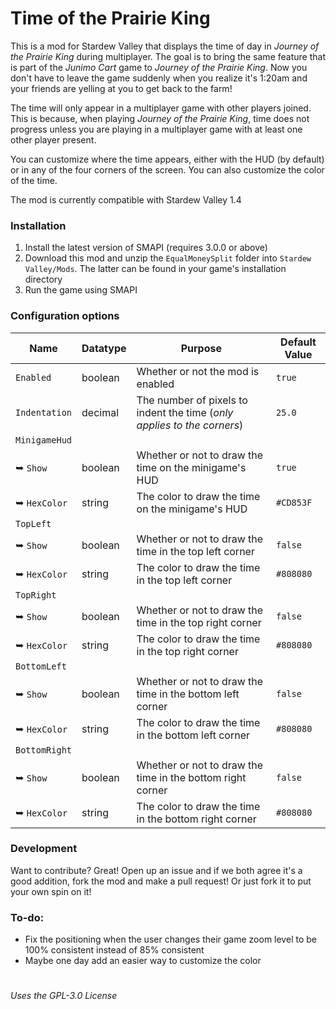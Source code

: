 # Time of the Prairie King

This is a mod for Stardew Valley that displays the time of day in _Journey of the Prairie King_ during multiplayer. The goal is to bring the same feature that is part of the _Junimo Cart_ game to _Journey of the Prairie King_. Now you don't have to leave the game suddenly when you realize it's 1:20am and your friends are yelling at you to get back to the farm!

The time will only appear in a multiplayer game with other players joined. This is because, when playing _Journey of the Prairie King_, time does not progress unless you are playing in a multiplayer game with at least one other player present.

You can customize where the time appears, either with the HUD (by default) or in any of the four corners of the screen. You can also customize the color of the time.

The mod is currently compatible with Stardew Valley 1.4

### Installation
1. Install the latest version of SMAPI (requires 3.0.0 or above)
2. Download this mod and unzip the `EqualMoneySplit` folder into `Stardew Valley/Mods`. The latter can be found in your game's installation directory
3. Run the game using SMAPI


### Configuration options

| Name        | Datatype | Purpose                                                     | Default Value |
|-------------|----------|-------------------------------------------------------------|---------------|
| `Enabled`     | boolean  | Whether or not the mod is enabled                           | `true`          |
| `Indentation` | decimal  | The number of pixels to indent the time (_only applies to the corners_) | `25.0`            |
| `MinigameHud` |          |                                                             |               |
|  ➥ `Show`     | boolean  | Whether or not to draw the time on the minigame's HUD       | `true`          |
|  ➥ `HexColor` | string   | The color to draw the time on the minigame's HUD            | `#CD853F`      |
| `TopLeft`     |          |                                                             |               |
|  ➥ `Show`     | boolean  | Whether or not to draw the time in the top left corner      | `false`         |
|  ➥ `HexColor` | string   | The color to draw the time in the top left corner           | `#808080`      |
| `TopRight`    |          |                                                             |               |
|  ➥ `Show`     | boolean  | Whether or not to draw the time in the top right corner     | `false`         |
|  ➥ `HexColor` | string   | The color to draw the time in the top right corner          | `#808080`      |
| `BottomLeft`  |          |                                                             |               |
|  ➥ `Show`     | boolean  | Whether or not to draw the time in the bottom left corner   | `false`         |
|  ➥ `HexColor` | string   | The color to draw the time in the bottom left corner        | `#808080`      |
| `BottomRight` |          |                                                             |               |
|  ➥ `Show`     | boolean  | Whether or not to draw the time in the bottom right corner  | `false`         |
|  ➥ `HexColor` | string   | The color to draw the time in the bottom right corner       | `#808080`      |


### Development

Want to contribute? Great! Open up an issue and if we both agree it's a good addition, fork the mod and make a pull request! Or just fork it to put your own spin on it!


### To-do:

 - Fix the positioning when the user changes their game zoom level to be 100% consistent instead of 85% consistent
 - Maybe one day add an easier way to customize the color

#

###### _Uses the GPL-3.0 License_
